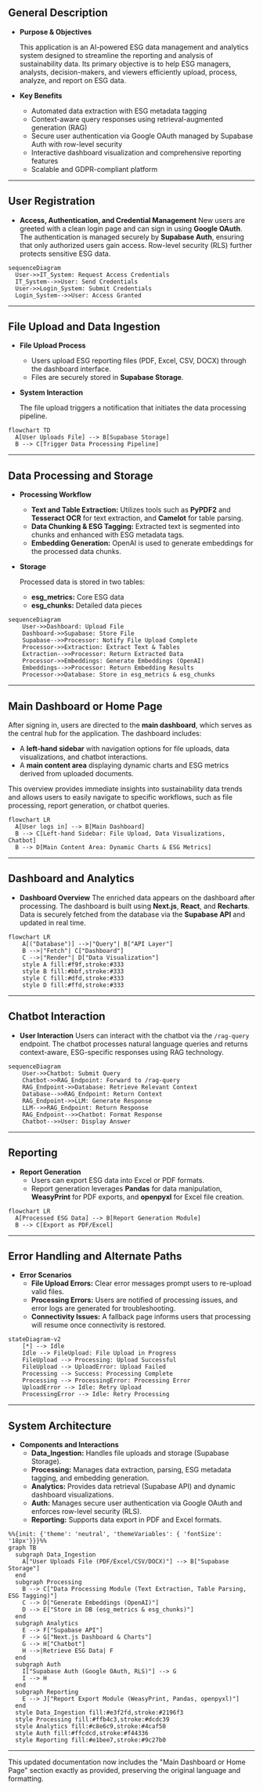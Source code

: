 ## General Description

- **Purpose & Objectives**
    
    This application is an AI-powered ESG data management and analytics system designed to streamline the reporting and analysis of sustainability data. Its primary objective is to help ESG managers, analysts, decision-makers, and viewers efficiently upload, process, analyze, and report on ESG data.
    
- **Key Benefits**
    - Automated data extraction with ESG metadata tagging
    - Context-aware query responses using retrieval-augmented generation (RAG)
    - Secure user authentication via Google OAuth managed by Supabase Auth with row-level security
    - Interactive dashboard visualization and comprehensive reporting features
    - Scalable and GDPR-compliant platform

---

## User Registration

- **Access, Authentication, and Credential Management**
New users are greeted with a clean login page and can sign in using **Google OAuth**. The authentication is managed securely by **Supabase Auth**, ensuring that only authorized users gain access. Row-level security (RLS) further protects sensitive ESG data.

```mermaid
sequenceDiagram
  User->>IT_System: Request Access Credentials
  IT_System-->>User: Send Credentials
  User->>Login_System: Submit Credentials
  Login_System-->>User: Access Granted

```

---

## File Upload and Data Ingestion

- **File Upload Process**
    - Users upload ESG reporting files (PDF, Excel, CSV, DOCX) through the dashboard interface.
    - Files are securely stored in **Supabase Storage**.
- **System Interaction**
    
    The file upload triggers a notification that initiates the data processing pipeline.
    

```mermaid
flowchart TD
  A[User Uploads File] --> B[Supabase Storage]
  B --> C[Trigger Data Processing Pipeline]

```

---

## Data Processing and Storage

- **Processing Workflow**
    - **Text and Table Extraction:**
    Utilizes tools such as **PyPDF2** and **Tesseract OCR** for text extraction, and **Camelot** for table parsing.
    - **Data Chunking & ESG Tagging:**
    Extracted text is segmented into chunks and enhanced with ESG metadata tags.
    - **Embedding Generation:**
    OpenAI is used to generate embeddings for the processed data chunks.
- **Storage**
    
    Processed data is stored in two tables:
    
    - **esg_metrics:** Core ESG data
    - **esg_chunks:** Detailed data pieces

```mermaid
sequenceDiagram
    User->>Dashboard: Upload File
    Dashboard->>Supabase: Store File
    Supabase-->>Processor: Notify File Upload Complete
    Processor->>Extraction: Extract Text & Tables
    Extraction-->>Processor: Return Extracted Data
    Processor->>Embeddings: Generate Embeddings (OpenAI)
    Embeddings-->>Processor: Return Embedding Results
    Processor->>Database: Store in esg_metrics & esg_chunks

```

---

## Main Dashboard or Home Page

After signing in, users are directed to the **main dashboard**, which serves as the central hub for the application. The dashboard includes:

- A **left-hand sidebar** with navigation options for file uploads, data visualizations, and chatbot interactions.
- A **main content area** displaying dynamic charts and ESG metrics derived from uploaded documents.

This overview provides immediate insights into sustainability data trends and allows users to easily navigate to specific workflows, such as file processing, report generation, or chatbot queries.

```mermaid
flowchart LR
  A[User logs in] --> B[Main Dashboard]
  B --> C[Left-hand Sidebar: File Upload, Data Visualizations, Chatbot]
  B --> D[Main Content Area: Dynamic Charts & ESG Metrics]

```

---

## Dashboard and Analytics

- **Dashboard Overview**
The enriched data appears on the dashboard after processing. The dashboard is built using **Next.js**, **React**, and **Recharts**. Data is securely fetched from the database via the **Supabase API** and updated in real time.

```mermaid
flowchart LR
    A[("Database")] -->|"Query"| B["API Layer"]
    B -->|"Fetch"| C["Dashboard"]
    C -->|"Render"| D["Data Visualization"]
    style A fill:#f9f,stroke:#333
    style B fill:#bbf,stroke:#333
    style C fill:#dfd,stroke:#333
    style D fill:#ffd,stroke:#333
```

---

## Chatbot Interaction

- **User Interaction**
Users can interact with the chatbot via the `/rag-query` endpoint.
The chatbot processes natural language queries and returns context-aware, ESG-specific responses using RAG technology.

```mermaid
sequenceDiagram
    User->>Chatbot: Submit Query
    Chatbot->>RAG_Endpoint: Forward to /rag-query
    RAG_Endpoint->>Database: Retrieve Relevant Context
    Database-->>RAG_Endpoint: Return Context
    RAG_Endpoint->>LLM: Generate Response
    LLM-->>RAG_Endpoint: Return Response
    RAG_Endpoint-->>Chatbot: Format Response
    Chatbot-->>User: Display Answer
```

---

## Reporting

- **Report Generation**
    - Users can export ESG data into Excel or PDF formats.
    - Report generation leverages **Pandas** for data manipulation, **WeasyPrint** for PDF exports, and **openpyxl** for Excel file creation.

```mermaid
flowchart LR
  A[Processed ESG Data] --> B[Report Generation Module]
  B --> C[Export as PDF/Excel]

```

---

## Error Handling and Alternate Paths

- **Error Scenarios**
    - **File Upload Errors:** Clear error messages prompt users to re-upload valid files.
    - **Processing Errors:** Users are notified of processing issues, and error logs are generated for troubleshooting.
    - **Connectivity Issues:** A fallback page informs users that processing will resume once connectivity is restored.

```mermaid
stateDiagram-v2
    [*] --> Idle
    Idle --> FileUpload: File Upload in Progress
    FileUpload --> Processing: Upload Successful
    FileUpload --> UploadError: Upload Failed
    Processing --> Success: Processing Complete
    Processing --> ProcessingError: Processing Error
    UploadError --> Idle: Retry Upload
    ProcessingError --> Idle: Retry Processing

```

---

## System Architecture

- **Components and Interactions**
    - **Data_Ingestion:** Handles file uploads and storage (Supabase Storage).
    - **Processing:** Manages data extraction, parsing, ESG metadata tagging, and embedding generation.
    - **Analytics:** Provides data retrieval (Supabase API) and dynamic dashboard visualizations.
    - **Auth:** Manages secure user authentication via Google OAuth and enforces row-level security (RLS).
    - **Reporting:** Supports data export in PDF and Excel formats.

```mermaid
%%{init: {'theme': 'neutral', 'themeVariables': { 'fontSize': '18px'}}}%%
graph TB
  subgraph Data_Ingestion
    A["User Uploads File (PDF/Excel/CSV/DOCX)"] --> B["Supabase Storage"]
  end
  subgraph Processing
    B --> C["Data Processing Module (Text Extraction, Table Parsing, ESG Tagging)"]
    C --> D["Generate Embeddings (OpenAI)"]
    D --> E["Store in DB (esg_metrics & esg_chunks)"]
  end
  subgraph Analytics
    E --> F["Supabase API"]
    F --> G["Next.js Dashboard & Charts"]
    G --> H["Chatbot"]
    H -->|Retrieve ESG Data| F
  end
  subgraph Auth
    I["Supabase Auth (Google OAuth, RLS)"] --> G
    I --> H
  end
  subgraph Reporting
    E --> J["Report Export Module (WeasyPrint, Pandas, openpyxl)"]
  end
  style Data_Ingestion fill:#e3f2fd,stroke:#2196f3
  style Processing fill:#ffb4c3,stroke:#dcdc39
  style Analytics fill:#c8e6c9,stroke:#4caf50
  style Auth fill:#ffcdcd,stroke:#f44336
  style Reporting fill:#e1bee7,stroke:#9c27b0

```

--- 

This updated documentation now includes the "Main Dashboard or Home Page" section exactly as provided, preserving the original language and formatting.